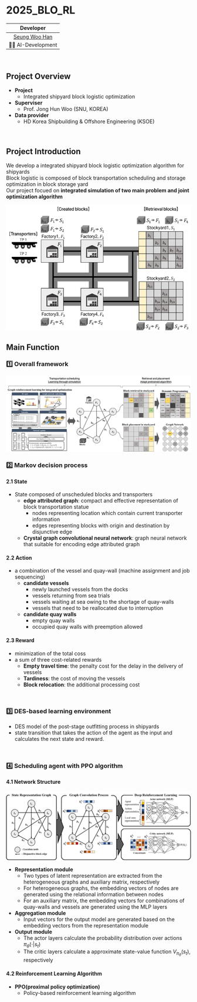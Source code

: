 # 2025_BLO_RL

|                 Developer                |                 
| :--------------------------------------: | 
| [Seung Woo Han](https://github.com/SeungwooHH11) |
|         🧑‍💻 AI-Development               |       
<br>

## Project Overview
- **Project**
    - Integrated shipyard block logistic optimization
- **Superviser**
    - Prof. Jong Hun Woo (SNU, KOREA)
- **Data provider**
    - HD Korea Shipbuilding & Offshore Engineering (KSOE)

<br>

## Project Introduction
We develop a integrated shipyard block logistic optimization algorithm for shipyards 
<br>
Block logistic is composed of block transportation scheduling and storage optimization in block storage yard <br>
Our project focued on **integrated simulation of two main problem and joint optimization algorithm**


<img src="BRP_figure/BLO_problem.png"/>
<br>


## Main Function

### 1️⃣ Overall framework
<img src="BRP_figure/BLO_framework.png"/>

<br>

### 2️⃣ Markov decision process

#### 2.1 State
- State composed of unscheduled blocks and transporters
    - **edge attributed graph**: compact and effective representation of block transportation statue
        - nodes representing location which contain current transporter information
        - edges representing blocks with origin and destination by disjunctive edge
    - **Crystal graph convolutional neural network**: graph neural network that suitable for encoding edge attributed graph

#### 2.2 Action
- a combination of the vessel and quay-wall (machine assignment and job sequencing)
    - **candidate vessels**
        - newly launched vessels from the docks
        - vessels returning from sea trials
        - vessels waiting at sea owing to the shortage of quay-walls
        - vessels that need to be reallocated due to interruption
    - **candidate quay walls**
        - empty quay walls
        - occupied quay walls with preemption allowed

#### 2.3 Reward
- minimization of the total coss
- a sum of three cost-related rewards
    - **Empty travel time**: the penalty cost for the delay in the delivery of vessels
    - **Tardiness**: the cost of moving the vessels
    - **Block relocation**: the additional processing cost

<br>

### 3️⃣ DES-based learning environment
- DES model of the post-stage outfitting process in shipyards
- state transition that takes the action of the agent as the input and calculates the next state and reward.

<br>

### 4️⃣ Scheduling agent with PPO algorithm
#### 4.1 Network Structure
<img src="BRP_figure/TP_network_structure.png"/>


- **Representation module**
    - Two types of latent representation are extracted from the heterogeneous graphs and auxiliary matrix, respectively
    - For heterogeneous graphs, the embedding vectors of nodes are generated using the relational information between nodes
    - For an auxiliary matrix, the embedding vectors for combinations of quay-walls and vessels are generated using the MLP layers 
- **Aggregation module**
    - Input vectors for the output model are generated based on the embedding vectors from the representation module
- **Output module**
    - The actor layers calculate the probability distribution over actions $\pi_{\theta} (\cdot|s_t)$
    - The critic layers calculate a approximate state-value function $V_{\pi_{\theta}} (s_t)$, respectively

#### 4.2 Reinforcement Learning Algorithm
- **PPO(proximal policy optimization)**
    - Policy-based reinforcement learning algorithm

